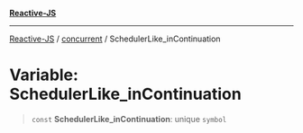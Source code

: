 [**Reactive-JS**](../../README.md)

***

[Reactive-JS](../../README.md) / [concurrent](../README.md) / SchedulerLike\_inContinuation

# Variable: SchedulerLike\_inContinuation

> `const` **SchedulerLike\_inContinuation**: unique `symbol`
